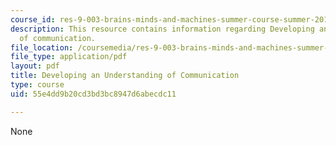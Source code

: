 ```yaml
---
course_id: res-9-003-brains-minds-and-machines-summer-course-summer-2015
description: This resource contains information regarding Developing an understanding
  of communication.
file_location: /coursemedia/res-9-003-brains-minds-and-machines-summer-course-summer-2015/55e4dd9b20cd3bd3bc8947d6abecdc11_MITRES_9_003SUM15_Lec3-3.pdf
file_type: application/pdf
layout: pdf
title: Developing an Understanding of Communication
type: course
uid: 55e4dd9b20cd3bd3bc8947d6abecdc11

---
```

None